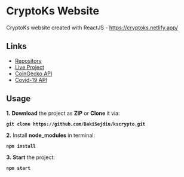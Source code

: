 # CryptoKs Website 
CryptoKs website created with ReactJS - https://cryptoks.netlify.app/

## Links 
- [Repository](https://github.com/BakiSejdiu/kscrypto)
- [Live Project](https://cryptoks.netlify.app/)
- [CoinGecko API](https://www.coingecko.com/en/api)
- [Covid-19 API](https://disease.sh)

## Usage
**1.** **Download** the project as **ZIP** or **Clone** it via:

**` git clone https://github.com/BakiSejdiu/kscrypto.git `**

**2.** Install **node_modules** in terminal: 

**`npm install `**

**3.** **Start** the project:

**`npm start`**
